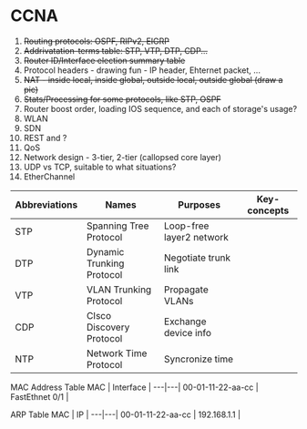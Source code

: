 # CCNA

1. ~~Routing protocols: OSPF, RIPv2, EIGRP~~
2. ~~Addrivatation-terms table: STP, VTP, DTP, CDP...~~
3. ~~Router ID/Interface election summary table~~
4. Protocol headers - drawing fun - IP header, Ehternet packet, ...
5. ~~NAT - inside local, inside global, outside local, outside global (draw a pic)~~
6. ~~Stats/Processing for some protocols, like STP, OSPF~~
7. Router boost order, loading IOS sequence, and each of storage's usage?
8. WLAN
9. SDN
10. REST and ?
11. QoS
12. Network design - 3-tier, 2-tier (callopsed core layer)
13. UDP vs TCP, suitable to what situations?
14. EtherChannel


Abbreviations| Names | Purposes| Key-concepts|
---|---|---|---|
STP | Spanning Tree Protocol | Loop-free layer2 network | |
DTP | Dynamic Trunking Protocol | Negotiate trunk link | |
VTP | VLAN Trunking Protocol | Propagate VLANs | |
CDP | CIsco Discovery Protocol | Exchange device info | |
NTP | Network Time Protocol | Syncronize time | |

MAC Address Table
MAC | Interface |
---|---|
00-01-11-22-aa-cc | FastEthnet 0/1 |

ARP Table
MAC | IP |
---|---|
00-01-11-22-aa-cc | 192.168.1.1 |
